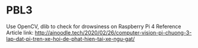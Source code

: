 # PBL3
Use OpenCV, dlib to check for drowsiness on Raspberry Pi 4
Reference
Article link: http://ainoodle.tech/2020/02/26/computer-vision-pi-chuong-3-lap-dat-pi-tren-xe-hoi-de-phat-hien-tai-xe-ngu-gat/


